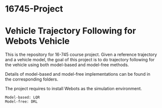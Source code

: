 # 16745-Project

# Vehicle Trajectory Following for Webots Vehicle

This is the repository for 16-745 course project. Given a reference trajectory and a vehicle model, the goal of this project is to do trajectory following for the vehicle using both model-based and model-free methods.

Details of model-based and model-free implementations can be found in the corresponding folders.

The project requires to install Webots as the simulation environment.

```
Model-based: LQR
Model-free: DRL
```


